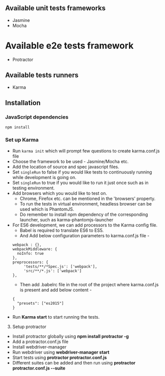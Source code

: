 ## Available unit tests frameworks

- Jasmine
- Mocha

# Available e2e tests framework

- Protractor

## Available tests runners

- Karma

## Installation

### JavaScript dependencies

```
npm install
```

### Set up Karma

- Run ```karma init``` which will prompt few questions to create karma.conf.js file 
- Choose the framework to be used - Jasmine/Mocha etc.
- Add the location of source and spec javascript files.
- Set ```singleRun``` to false if you would like tests to continuously running while development is going on.
- Set ```singleRun``` to true if you would like to run it just once such as in testing environment.
- Add browsers which you would like to test on. 
    * Chrome, Firefox etc. can be mentioned in the 'browsers' property.
    * To run the tests in virtual environment, headless browser can be used which is PhantomJS.
    * Do remember to install npm dependency of the corresponding launcher, such as karma-phantomjs-launcher  
- For ES6 development, we can add processors to the Karma config file.
    * Babel is required to translate ES6 to ES5.
    * And Add below configuration parameters to karma.conf.js file -    
    ~~~~
    webpack : {},
    webpackMiddleware: {
      noInfo: true
    },
    preprocessors: {
         'tests/**/*Spec.js': ['webpack'],
         'src/**/*.js': ['webpack']
    },	
    ~~~~
    * Then add .babelrc file in the root of the project where karma.conf.js is present and add below content -
    ~~~~
    {
      "presets": ["es2015"]
    }
    ~~~~
- Run **Karma start** to start running the tests. 

3. Setup protractor
- Install protractor globally using **npm install protractor -g**
- Add a protractor.conf.js file
- Install webdriver-manager
- Run webdriver using **webdriver-manager start**
- Start tests using **protractor protractor.conf.js**
- Different suites can be added and then run using **protractor protractor.conf.js --suite <suite>**